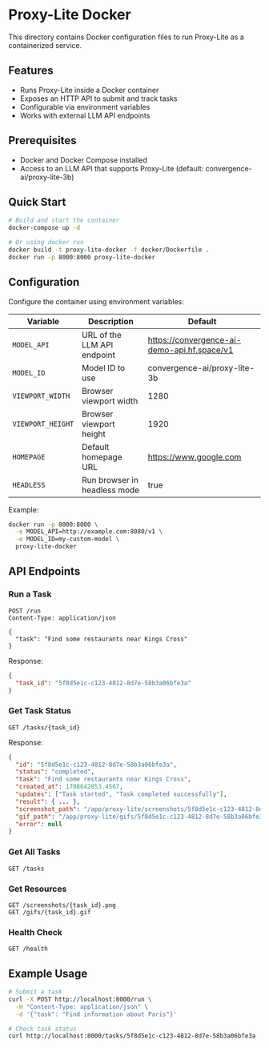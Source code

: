 # Proxy-Lite Docker

This directory contains Docker configuration files to run Proxy-Lite as a containerized service.

## Features

- Runs Proxy-Lite inside a Docker container
- Exposes an HTTP API to submit and track tasks
- Configurable via environment variables
- Works with external LLM API endpoints

## Prerequisites

- Docker and Docker Compose installed
- Access to an LLM API that supports Proxy-Lite (default: convergence-ai/proxy-lite-3b)

## Quick Start

```bash
# Build and start the container
docker-compose up -d

# Or using docker run
docker build -t proxy-lite-docker -f docker/Dockerfile .
docker run -p 8000:8000 proxy-lite-docker
```

## Configuration

Configure the container using environment variables:

| Variable | Description | Default |
|----------|-------------|---------|
| `MODEL_API` | URL of the LLM API endpoint | https://convergence-ai-demo-api.hf.space/v1 |
| `MODEL_ID` | Model ID to use | convergence-ai/proxy-lite-3b |
| `VIEWPORT_WIDTH` | Browser viewport width | 1280 |
| `VIEWPORT_HEIGHT` | Browser viewport height | 1920 |
| `HOMEPAGE` | Default homepage URL | https://www.google.com |
| `HEADLESS` | Run browser in headless mode | true |

Example:

```bash
docker run -p 8000:8000 \
  -e MODEL_API=http://example.com:8080/v1 \
  -e MODEL_ID=my-custom-model \
  proxy-lite-docker
```

## API Endpoints

### Run a Task

```
POST /run
Content-Type: application/json

{
  "task": "Find some restaurants near Kings Cross"
}
```

Response:

```json
{
  "task_id": "5f8d5e1c-c123-4812-8d7e-58b3a06bfe3a"
}
```

### Get Task Status

```
GET /tasks/{task_id}
```

Response:

```json
{
  "id": "5f8d5e1c-c123-4812-8d7e-58b3a06bfe3a",
  "status": "completed",
  "task": "Find some restaurants near Kings Cross",
  "created_at": 1708642853.4567,
  "updates": ["Task started", "Task completed successfully"],
  "result": { ... },
  "screenshot_path": "/app/proxy-lite/screenshots/5f8d5e1c-c123-4812-8d7e-58b3a06bfe3a.png",
  "gif_path": "/app/proxy-lite/gifs/5f8d5e1c-c123-4812-8d7e-58b3a06bfe3a.gif",
  "error": null
}
```

### Get All Tasks

```
GET /tasks
```

### Get Resources

```
GET /screenshots/{task_id}.png
GET /gifs/{task_id}.gif
```

### Health Check

```
GET /health
```

## Example Usage

```bash
# Submit a task
curl -X POST http://localhost:8000/run \
  -H "Content-Type: application/json" \
  -d '{"task": "Find information about Paris"}'

# Check task status
curl http://localhost:8000/tasks/5f8d5e1c-c123-4812-8d7e-58b3a06bfe3a
``` 